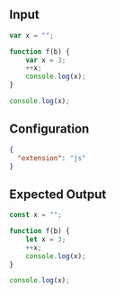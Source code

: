 
## Input
```javascript input
var x = "";

function f(b) {
    var x = 3;
    ++x;
    console.log(x);
}

console.log(x);
```

## Configuration
```json configuration
{
  "extension": "js"
}
```

## Expected Output
```javascript expected output
const x = "";

function f(b) {
    let x = 3;
    ++x;
    console.log(x);
}

console.log(x);
```
